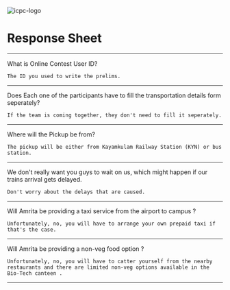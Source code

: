 ![icpc-logo](https://user-images.githubusercontent.com/73681462/193437474-a74c9e9c-1e2a-403c-b1c4-fc3c90571d93.png)
# Response Sheet

-----------------------------------------------------------
What is Online Contest User ID?

`The ID you used to write the prelims.`

-----------------------------------------------------------

Does Each one of the participants have to fill the transportation details form seperately?

`If the team is coming together, they don't need to fill it seperately.`
 
-----------------------------------------------------------

Where will the Pickup be from?

`The pickup will be either from Kayamkulam Railway Station (KYN) or bus station.`

-----------------------------------------------------------

We don't really want you guys to wait on us, which might happen if our trains arrival gets delayed.

`Don't worry about the delays that are caused.`

-----------------------------------------------------------

Will Amrita be providing a taxi service from the airport to campus ?

`Unfortunately, no, you will have to arrange your own prepaid taxi if that's the case.`

------------------------------------------------------------
Will Amrita be providing a non-veg food option ?

`Unfortunately, no, you will have to catter yourself from the nearby restaurants and there are limited non-veg options available in the Bio-Tech canteen .`

------------------------------------------------------------
